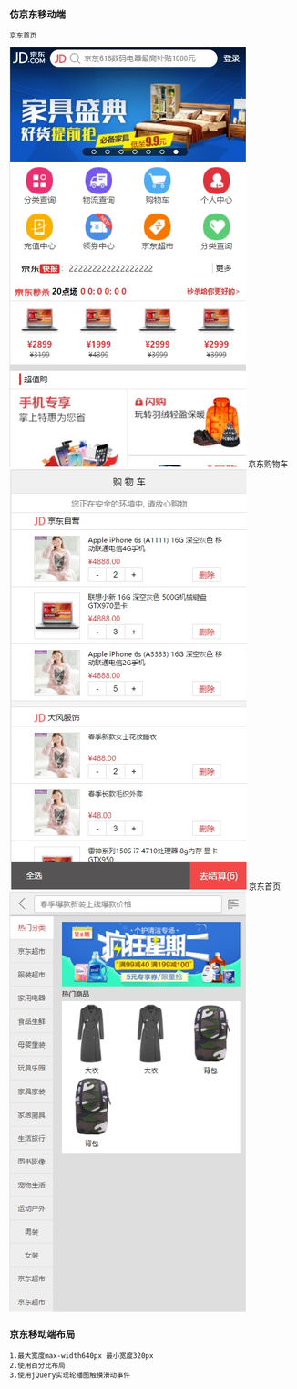 ﻿### 仿京东移动端	
	京东首页
![sample-Image](https://github.com/zhengkai7651/zheng.github.id/blob/master/WebProject/JD_Mobile/JD_index.jpg)
	京东购物车
![sample-Image](https://github.com/zhengkai7651/zheng.github.id/blob/master/WebProject/JD_Mobile/JD-cart.jpg)
	京东首页
![sample-Image](https://github.com/zhengkai7651/zheng.github.id/blob/master/WebProject/JD_Mobile/JD-category.jpg)
###  京东移动端布局
    1.最大宽度max-width640px 最小宽度320px
    2.使用百分比布局
    3.使用jQuery实现轮播图触摸滑动事件
    

 
